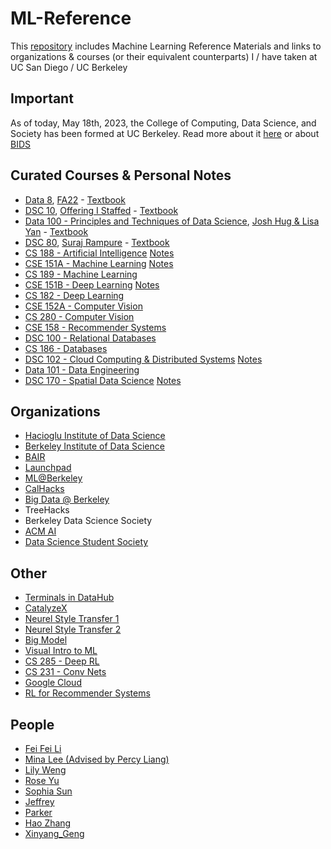 # ML-Reference
This [repository](https://github.com/natdosan/ML-Reference) includes Machine Learning Reference Materials and links to organizations & courses (or their equivalent counterparts) I  / have taken at UC San Diego / UC Berkeley

## Important
As of today, May 18th, 2023, the College of Computing, Data Science, and Society has been formed at UC Berkeley. 
Read more about it [here](https://data.berkeley.edu/) or about [BIDS](https://bids.berkeley.edu/software)

## Curated Courses & Personal Notes
* [Data 8](https://www.data8.org/fa23/), [FA22](https://www.data8.org/fa22/) - [Textbook](https://inferentialthinking.com/chapters/intro.html)
* [DSC 10](https://dsc10.com/), [Offering I Staffed](https://dsc-courses.github.io/dsc10-2023-fa/)  - [Textbook](https://inferentialthinking.com/chapters/intro.html)
* [Data 100 - Principles and Techniques of Data Science](https://ds100.org/sp23/), [Josh Hug & Lisa Yan](https://ds100.org/sp22/) - [Textbook](https://learningds.org/intro.html)
* [DSC 80](https://dsc-courses.github.io/dsc80-2024-sp/), [Suraj Rampure](https://dsc-courses.github.io/dsc80-2024-wi/) - [Textbook](https://learningds.org/intro.html)
* [CS 188 - Artificial Intelligence](https://inst.eecs.berkeley.edu/~cs188/su23/) [Notes](https://purrfect-zinc-f80.notion.site/CS-188-Notes-0db1181094744173ac5efdce49d563d9?pvs=4)
* [CSE 151A - Machine Learning](https://shangjingbo1226.github.io/teaching/2023-spring-CSE151A-CSE-251A-ML) [Notes](https://purrfect-zinc-f80.notion.site/CSE-151A-Notes-9ecf18e9b1c8482a8eeb69784a098bf2)
* [CS 189 - Machine Learning](https://people.eecs.berkeley.edu/~jrs/189/)
* [CSE 151B - Deep Learning](https://sites.google.com/view/cse151b) [Notes](https://purrfect-zinc-f80.notion.site/CSE-151B-Notes-2c97fd4b582a4419870758f31b3ac72b?pvs=4)
* [CS 182 - Deep Learning](https://inst.eecs.berkeley.edu/~cs182/sp23/)
* [CSE 152A - Computer Vision](https://ucsd-cse-152.github.io/FA20/schedule.html)
* [CS 280 - Computer Vision](https://cs280-berkeley.github.io/)
* [CSE 158 - Recommender Systems](https://cseweb.ucsd.edu/classes/fa23/cse258-a/)
* [DSC 100 - Relational Databases](https://kshannon.github.io/ucsd-dsc100/)
* [CS 186 - Databases](https://cs186berkeley.net/)
* [DSC 102 - Cloud Computing & Distributed Systems](https://dsc-courses.github.io/dsc102-2023-sp/) [Notes](https://purrfect-zinc-f80.notion.site/DSC-102-Notes-a1c1d75786d6442eb22af3667f6d800c?pvs=4)
* [Data 101 - Data Engineering](https://www.data101.org/sp24/)
* [DSC 170 - Spatial Data Science](https://sites.google.com/ucsd.edu/dsc-170-winter-2023/syllabus?authuser=0) [Notes](https://purrfect-zinc-f80.notion.site/DSC-170-Notes-f9da860424604dd7981c1f074a990edc?pvs=4)


## Organizations
* [Hacioglu Institute of Data Science](https://dsc-courses.github.io/)
* [Berkeley Institute of Data Science](https://bids.berkeley.edu/)
* [BAIR](https://bair.berkeley.edu/blog/?refresh=1)
* [Launchpad](https://launchpad.berkeley.edu/projects/)
* [ML@Berkeley](https://ml.berkeley.edu/)
* [CalHacks](https://www.calhacks.io/)
* [Big Data @ Berkeley](https://bd.berkeley.edu/)
* TreeHacks
* Berkeley Data Science Society 
* [ACM AI](https://ai.acmucsd.com/)
* [Data Science Student Society](https://ds3ucsd.com)

## Other 
* [Terminals in DataHub](https://sndev.ucsd.edu/its?id=kb_article_view&sysparm_article=KB0033812)
* [CatalyzeX](https://www.catalyzex.com/paper/arxiv:1901.03915)
* [Neurel Style Transfer 1](https://www.v7labs.com/blog/neural-style-transfer)
* [Neurel Style Transfer 2](https://reiinakano.com/2019/06/21/robust-neural-style-transfer.html)
* [Big Model](https://sites.google.com/view/icml-2022-big-model)
* [Visual Intro to ML](http://www.r2d3.us/visual-intro-to-machine-learning-part-1/)
* [CS 285 - Deep RL](https://rail.eecs.berkeley.edu/deeprlcourse/)
* [CS 231 - Conv Nets](https://cs231n.github.io/convolutional-networks/)
* [Google Cloud](https://docs.google.com/document/d/1YKSzyy5mk2h2lCKmoIyMUJ4AouT5nvzInwRlKxV2rQA/edit)
* [RL for Recommender Systems](https://arxiv.org/abs/2101.06286)

## People
* [Fei Fei Li](https://profiles.stanford.edu/fei-fei-li?releaseVersion=10.5.2)
* [Mina Lee (Advised by Percy Liang)](https://minalee.info/about/)
* [Lily Weng](https://lilywenglab.github.io/)
* [Rose Yu](roseyu.com)
* [Sophia Sun](https://huiwenn.github.io/assets/img/idx/cv.pdf)
* [Jeffrey](https://jshen13.github.io/)
* [Parker](https://parkeraddison.com/)
* [Hao Zhang](https://forms.office.com/pages/responsepage.aspx?id=DQSIkWdsW0yxEjajBLZtrQAAAAAAAAAAAANAAa-SsTJUM1M1QlNEWERZTVJKTFJRUzhOUk1FVjg0MC4u)
* [Xinyang_Geng](http://young-geng.xyz/)
